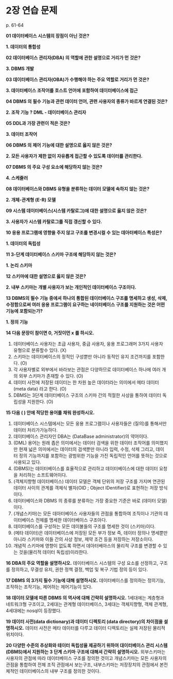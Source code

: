 # 2장 연습 문제

p. 61-64

**01 데이터베이스 시스템의 장점이 아닌 것은?**

**1. 데이터의 통합성**

**02 데이터베이스 관리자(DBA) 의 역할에 관한 설명으로 거리가 먼 것은?**

**3. DBMS 개발**

**03 데이터베이스 관리자(OBA)가 수행해야 하는 주요 역할로 거리가 먼 것은?**

**3. 데이터베이스 조작어를 호스트 언어에 포함하여 데이터베이스에 접근**

**04 DBMS 의 필수 기능과 관런 데이터 언어, 관련 사용자의 종류가 바르게 연결된 것은?**

**2. 조작 기능 ? DML - 데이터베이스 관리자**

**05 DDL과 가장 관련이 적은 것은?**

**3. 데이터 조작어**

**06 DBMS 의 제어 기능에 대한 설명으로 옳지 않은 것은?**

**2. 모든 사용자가 제한 없이 자유롭게 접근할 수 있도록 데이터를 관리한다.**

**07 DBMS 의 주요 구성 요소에 해당하지 않는 것은?**

**4. 스케줄러**

**08 데이터베이스와 DBMS 유형을 분류하는 데이터 모델에 속하지 않는 것은?**

**2. 개체-관계형 (E-R) 모델**

**09 시스템 데이터베이스(시스템 카탈로그)에 대한 설명으로 옳지 않은 것은?**

**3. 사용자가 시스템 카탈로그를 직접 갱신할 수 있다.**

**10 응용 프로그램에 영향을 주지 않고 구조를 변경시컬 수 있는 데아터베이스 특성은?**

**1. 데이터의 독립성**

**11 3-단계 데이터베이스 스키마 구조에 해당하지 않는 것은?**

**1. 논리 스키마**

**12 스키마에 대한 설명으로 옳지 않은 것은?**

**2. 내부 스키마는 개별 사용자가 보는 개인적인 데이터베이스 구조이다.**

**13 DBMS의 필수 기능 중에셔 하나의 통합된 데이터베이스 구조를 명세하고 생성, 삭제, 수정함으로써 여러 응용 프로그램이 요구하는 네이터베이스 구조를 지원하는 것은 어떤 기능에 포함되는가?**

**1. 정의 기능**

**14 다음 문장이 참이면 0, 거짓이먼 x 를 하시오.**

1. 데이터베이스 사용자는 초급 사용자, 중급 사용자, 웅용 프로그래머 3가지 사용자 유형으로 분류할수 있다. (X)
2. 스키마는 데이터베이스의 정적인 구성뿐만 아니라 동적인 유지 조건까지를 포함한다. (O)
3. 각 사용자별로 외부에서 바라보는 관점은 다양하므로 데이터베이스 하나에 여러 개의 외부 스키마가 존재할 수 있다. (O)
4. 데이터 사전에 저장된 데이터는 한 차원 높은 데이터라는 의미에서 메타 데이터 (meta data) 라고 한다. (O)
5. DBMS는 3단계 데이터베이스 구조의 스키마 간의 적절한 사상을 통하여 데이터 독립성을 지원한다. (O)

**15 다음 ( ) 안에 적당한 용어를 채워 완성하시오.**

1. 데이터베이스 시스템에서는 모든 웅용 프로그램이나 사용자들은 (질의)를 통해서만 데이터 처리가가능하다.
2. 데이터베이스 관리자인 DBA는 (DataBase administrator)의 약어이다.
3. (DML) 용어는 원래 좁은 의미에서는 데이터 검색을 위한 데이터 조작어를 의미했지만 현재 넓은 의미에서는 데이터의 검색뿐만 아니라 입력, 수정, 삭제 그리고, 데이터 정의 기능까지를 포함하는 광범위한 기능을 가진 독립적인 언어를 뜻하는 것으로 사용되고 있다.
4. (DBMS)는 데이터베이스를 효율적으로 관리하고 데이터베이스에 대한 데이터 요청을 처리하는 소프트웨어이다.
5. (객체지향형 데이터베이스) 데이터 모델은 객체 단위의 저장 구조를 가지며 연관된 데이터 사이의 관계를 객체식 별자(OID ; Object IDentifier)로 표현하는 저장 방식이다.
6. 데이터베이스와 DBMS 의 종류를 분류하는 가장 중요한 기준은 바로 (데이터 모델)이다.
7. (개념스키마)는 모든 데아터베이스 사용자들의 관점을 통합하여 조직이나 기관의 데이터베이스 전체를 명세한 데이터베이스 구조아다.
8. 데이터베이스를 구성하는 모든 데이불들의 구조를 명세한 것이 (스키마)이다.
9. (메타 데이터)은 데이터베이스에 저장된 모든 부가 정보 즉, 데이터 정의나 명세뿐만 아니라 스키마와 이들 간의 사상 정보, 제약 조건 등을 저장하는 저장소이다.
10. 개념적 스키마에 영향이 없도록 하면서 데아터베아스의 물리적 구조를 변경할 수 있는 것을(물리적 데이터 독립성)이라한다.

**16 DBA의 주요 역할을 설명하시오.**
데이터베이스 시스템의 구성 요소를 선정하고, 구조를 정의하고, 무결성 유지, 권한 정책 결정, 백업 및 복구 기법 정의 등이 있다.

**17 DBMS 의 3가지 필수 기능에 대해 설명하시오.**
데이터베이스를 정의하는 정의기능, 조작하는 조작기능, 제어하는 제어기능이 있다.

**18 데이터 모델에 따른 DBMS 의 역사에 대해 간략히 설명하시오.**
1세대에는 계층형과 네트워크형 구조이고, 2세대는 관계형 데이터베이스, 3세대는 객체지향형, 객체 관계형, 4세대에는 nosql이 등장했다.

**19 데이터 사전(data dictionary)과 데이터 디렉토리 (data directory)의 차이점을 설명하시오.**
데이터 사전은 메타 데이터를 다루고 데이터 디렉토리는 실제 저장된 물리적 위치이다.

**20 다양한 수준의 추상화와 테이터 독립성율 제공하기 위하여 대이터베이스 관리 시스템 (DBMS)에서 지원하는 3 단계 스키마 구조에 대해셔 간략히 설명하시오.**
외부스키마는 사용자의 관점에 따라 데이터베이스 구조를 정의한 것이고 개념스키마는 모든 사용자의 관점을 통합하여 전체 조직 관점에서 보는구조, 내부스키마는 저장장치의 관점에서 본전체적인 데이터베이스의 내부 구조를 정의한 것이다.
